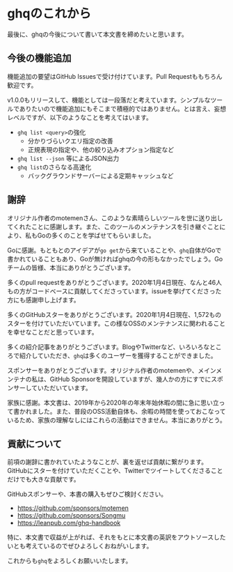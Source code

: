 # ghqのこれから

最後に、ghqの今後について書いて本文書を締めたいと思います。

## 今後の機能追加

機能追加の要望はGitHub Issuesで受け付けています。Pull Requestももちろん歓迎です。

v1.0.0もリリースして、機能としては一段落だと考えています。シンプルなツールでありたいので機能追加にもそこまで積極的ではありません。とは言え、妄想レベルですが、以下のようなことを考えてはいます。

- `ghq list <query>`の強化
    - 分かりづらいクエリ指定の改善
    - 正規表現の指定や、他の絞り込みオプション指定など
- `ghq list --json` 等によるJSON出力
- `ghq list`のさらなる高速化
    - バックグラウンドサーバーによる定期キャッシュなど

## 謝辞

オリジナル作者のmotemenさん、このような素晴らしいツールを世に送り出してくれたことに感謝します。また、このツールのメンテナンスを引き継ぐことにより、私もGoの多くのことを学ばせてもらいました。

Goに感謝。もともとのアイデアが`go get`から来ていることや、`ghq`自体がGoで書かれていることもあり、Goが無ければghqの今の形もなかったでしょう。Goチームの皆様、本当にありがとうございます。

多くのpull requestをありがとうございます。2020年1月4日現在、なんと46人もの方がコードベースに貢献してくださっています。issueを挙げてくださった方にも感謝申し上げます。

多くのGitHubスターをありがとうございます。2020年1月4日現在、1,572ものスターを付けていただいています。この様なOSSのメンテナンスに関われることを幸せなことだと思っています。

多くの紹介記事をありがとうございます。BlogやTwitterなど、いろいろなところで紹介していただき、`ghq`は多くのユーザーを獲得することができました。

スポンサーをありがとうございます。オリジナル作者のmotemenや、メインメンテナの私は、GitHub Sponsorを開設していますが、幾人かの方にすでにスポンサーしていただいています。

家族に感謝。本文書は、2019年から2020年の年末年始休暇の間に急に思い立って書かれました。また、普段のOSS活動自体も、余暇の時間を使っておこなっているため、家族の理解なしにはこれらの活動はできません。本当にありがとう。

## 貢献について

前項の謝辞に書かれていたようなことが、裏を返せば貢献に繋がります。GitHubにスターを付けていただくことや、Twitterでツイートしてくださることだけでも大きな貢献です。

GitHubスポンサーや、本書の購入もぜひご検討ください。

- https://github.com/sponsors/motemen
- https://github.com/sponsors/Songmu
- https://leanpub.com/ghq-handbook

特に、本文書で収益が上がれば、それをもとに本文書の英訳をアウトソースしたいとも考えているのでぜひよろしくおねがいします。

これからも`ghq`をよろしくお願いいたします。
